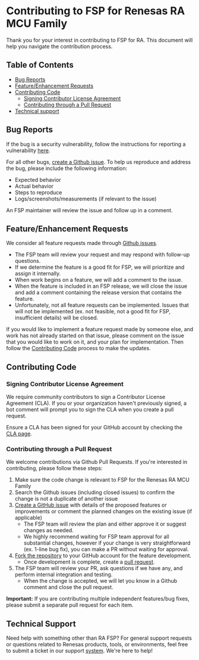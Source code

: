 # Contributing to FSP for Renesas RA MCU Family

Thank you for your interest in contributing to FSP for RA. This document will help you navigate the contribution process.

## Table of Contents

- [Bug Reports](#bug-reports)
- [Feature/Enhancement Requests](#featureenhancement-requests)
- [Contributing Code](#contributing-code)
  - [Signing Contributor License Agreement](#signing-contributor-license-agreement)
  - [Contributing through a Pull Request](#contributing-through-a-pull-request)
- [Technical support](#technical-support)

## Bug Reports

If the bug is a security vulnerability, follow the instructions for reporting a vulnerability [here](https://github.com/renesas/fsp/security).

For all other bugs, [create a Github issue](https://docs.github.com/en/issues/tracking-your-work-with-issues/creating-an-issue). To help us reproduce and address the bug, please include the following information:

- Expected behavior
- Actual behavior
- Steps to reproduce
- Logs/screenshots/measurements (if relevant to the issue)

An FSP maintainer will review the issue and follow up in a comment.

## Feature/Enhancement Requests

We consider all feature requests made through [Github issues](https://docs.github.com/en/issues/tracking-your-work-with-issues/creating-an-issue).

- The FSP team will review your request and may respond with follow-up questions.
- If we determine the feature is a good fit for FSP, we will prioritize and assign it internally.
- When work begins on a feature, we will add a comment to the issue.
- When the feature is included in an FSP release, we will close the issue and add a comment containing the release version that contains the feature.
- Unfortunately, not all feature requests can be implemented. Issues that will not be implemented (ex. not feasible, not a good fit for FSP, insufficient details) will be closed.

If you would like to implement a feature request made by someone else, and work has not already started on that issue, please comment on the issue that you would like to work on it, and your plan for implementation. Then follow the [Contributing Code](#contributing-code) process to make the updates.

## Contributing Code

### Signing Contributor License Agreement

We require community contributors to sign a Contributor License Agreement (CLA). If you or your organization haven't previously signed, a bot comment will prompt you to sign the CLA when you create a pull request.

Ensure a CLA has been signed for your GitHub account by checking the [CLA page](https://cla-assistant.io/renesas/fsp).

### Contributing through a Pull Request

We welcome contributions via Github Pull Requests. If you're interested in contributing, please follow these steps:

1. Make sure the code change is relevant to FSP for the Renesas RA MCU Family
1. Search the Github issues (including closed issues) to confirm the change is not a duplicate of another issue
1. [Create a GitHub issue](https://docs.github.com/en/issues/tracking-your-work-with-issues/creating-an-issue) with details of the proposed features or improvements or comment the planned changes on the existing issue (if applicable)
   - The FSP team will review the plan and either approve it or suggest changes as needed.
   - We highly recommend waiting for FSP team approval for all substantial changes, however if your change is very straightforward (ex. 1-line bug fix), you can make a PR without waiting for approval.
1. [Fork the repository](https://docs.github.com/en/pull-requests/collaborating-with-pull-requests/working-with-forks/fork-a-repo) to your GitHub account for the feature development.
    - Once development is complete, create a [pull request](https://docs.github.com/en/pull-requests/collaborating-with-pull-requests/proposing-changes-to-your-work-with-pull-requests/creating-a-pull-request-from-a-fork).
 1. The FSP team will review your PR, ask questions if we have any, and perform internal integration and testing.
    - When the change is accepted, we will let you know in a Github comment and close the pull request.

**Important:** If you are contributing multiple independent features/bug fixes, please submit a separate pull request for each item.

## Technical Support

Need help with something other than RA FSP? For general support requests or questions related to Renesas products, tools, or environments, feel free to submit a ticket in our support [system](https://www.renesas.com/us/en/support). We're here to help!
